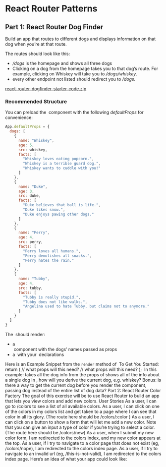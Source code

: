 # **React Router Patterns**

## **Part 1: React Router Dog Finder**

Build an app that routes to different dogs and displays information on that dog when you’re at that route.

The routes should look like this:

- */dogs* is the homepage and shows all three dogs
- Clicking on a dog from the homepage takes you to that dog’s route. For example, clicking on Whiskey will take you to */dogs/whiskey*.
- every other endpoint not listed should redirect you to */dogs.*

[react-router-dogfinder-starter-code.zip](https://s3-us-west-2.amazonaws.com/secure.notion-static.com/87cd2dac-ab3f-463d-9956-f9fcd363a4f8/react-router-dogfinder-starter-code.zip)

### **Recommended Structure**

You can preload the *<App />* component with the following *defaultProps* for convenience:

```jsx
App.defaultProps = {
  dogs: [
    {
      name: "Whiskey",
      age: 5,
      src: whiskey,
      facts: [
        "Whiskey loves eating popcorn.",
        "Whiskey is a terrible guard dog.",
        "Whiskey wants to cuddle with you!"
      ]
    },
    {
      name: "Duke",
      age: 3,
      src: duke,
      facts: [
        "Duke believes that ball is life.",
        "Duke likes snow.",
        "Duke enjoys pawing other dogs."
      ]
    },
    {
      name: "Perry",
      age: 4,
      src: perry,
      facts: [
        "Perry loves all humans.",
        "Perry demolishes all snacks.",
        "Perry hates the rain."
      ]
    },
    {
      name: "Tubby",
      age: 4,
      src: tubby,
      facts: [
        "Tubby is really stupid.",
        "Tubby does not like walks.",
        "Angelina used to hate Tubby, but claims not to anymore."
      ]
    }
  ]
}
```

The *<App />* should render:

- a *<Nav />* component with the dogs’ names passed as props
- a *<Switch>* with your *<Route />* declarations

Here is an Example Snippet from the `render` method of *<App />* To Get You Started:
return (
  <Switch>
    <Route exact path="/dogs" >
      <DogList /> // what props will this need?
    </Route>
    <Route path="/dogs/:name" >
      <DogDetails /> // what props will this need?
    </Route>
    <Redirect to="/dogs" />
  </Switch>
);
​
In this example:
<DogList /> takes all the dog info from the props of <App />
<DogDetails /> shows all of the info about a single dog
In <DogDetails />, how will you derive the current dog, e.g. whiskey?
Bonus: is there a way to get the current dog before you render the component, passing dog instead of the entire list of dog data?
Part 2: React Router Color Factory
The goal of this exercise will be to use React Router to build an app that lets you view colors and add new colors.
User Stories
As a user, I can go to /colors to see a list of all available colors.
As a user, I can click on one of the colors in my colors list and get taken to a page where I can see that color in all its glory.
(The route here should be /colors/:color )
As a user, I can click on a button to show a form that will let me add a new color.
Note that you can give an input a type of color if you’re trying to select a color. (The route here should be /colors/new)
As a user, when I submit my new color form, I am redirected to the colors index, and my new color appears at the top.
As a user, if I try to navigate to a color page that does not exist (eg, /colors/nope), I am redirected to the colors index page.
As a user, if I try to navigate to an invalid url (eg, /this-is-not-valid), I am redirected to the colors index page.
Here’s an idea of what your app could look like:
